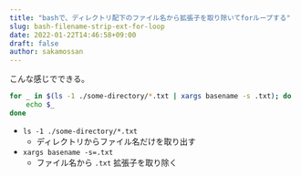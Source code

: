 ```yaml
---
title: "bashで、ディレクトリ配下のファイル名から拡張子を取り除いてforループする"
slug: bash-filename-strip-ext-for-loop
date: 2022-01-22T14:46:58+09:00
draft: false
author: sakamossan
---
```


こんな感じでできる。

```bash
for _ in $(ls -1 ./some-directory/*.txt | xargs basename -s .txt); do
    echo $_
done
```

- `ls -1 ./some-directory/*.txt`
    - ディレクトリからファイル名だけを取り出す
- `xargs basename -s=.txt`
    - ファイル名から `.txt` 拡張子を取り除く

